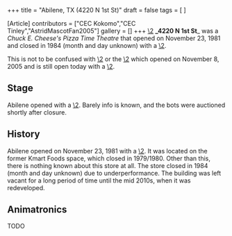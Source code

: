 +++
title = "Abilene, TX (4220 N 1st St)"
draft = false
tags = [ ]

[Article]
contributors = ["CEC Kokomo","CEC Tinley","AstridMascotFan2005"]
gallery = []
+++
[\2](\1)
**_4220 N 1st St**_ was a _Chuck E. Cheese's Pizza Time Theatre_ that opened on November 23, 1981 and closed in 1984 (month and day unknown) with a [\2](\1).

This is not to be confused with [\2](\1) or the [\2](\1) which opened on November 8, 2005 and is still open today with a [\2](\1).

##  Stage ## 
Abilene opened with a [\2](\1). Barely info is known, and the bots were auctioned shortly after closure.

##  History ## 
Abilene opened on November 23, 1981 with a [\2](\1). It was located on the former Kmart Foods space, which closed in 1979/1980. Other than this, there is nothing known about this store at all. The store closed in 1984 (month and day unknown) due to underperformance. The building was left vacant for a long period of time until the mid 2010s, when it was redeveloped.

##  Animatronics ## 
TODO